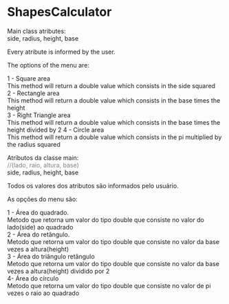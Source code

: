 # ShapesCalculator</br>

Main class atributes: </br>
side, radius, height, base</br>

Every atribute is informed by the user. </br>

The options of the menu are:</br>

1 - Square area</br>
This method will return a double value which consists in the side squared</br>
2 - Rectangle area</br>
This method will return a double value which consists in the base times the height</br>
3 - Right Triangle area </br>
This method will return a double value which consists in the base times the height divided by 2
4 - Circle area</br>
This method will return a double value which consists in the pi multiplied by the radius squared</br>

Atributos da classe main: </br>
<font color = "grey">//(lado, raio, altura, base)</br></font>
side, radius, height, base</br>

Todos os valores dos atributos são informados pelo usuário. </br>

As opções do menu são: </br>

1 - Área do quadrado.</br>
Metodo que retorna um valor do tipo double que consiste no valor do lado(side) ao quadrado</br>
2 - Área do retângulo.</br>
Metodo que retorna um valor do tipo double que consiste no valor da base vezes a altura(height)</br>
3 - Área do triângulo retângulo</br>
Metodo que retorna um valor do tipo double que consiste no valor da base vezes a altura(height) dividido por 2</br>
4-  Área do círculo</br>
Metodo que retorna um valor do tipo double que consiste no valor de pi vezes o raio ao quadrado</br>



